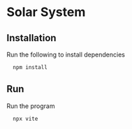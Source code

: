 # Solar System

## Installation

Run the following to install dependencies

```bash
  npm install
```

## Run

Run the program

```bash
  npx vite
```
